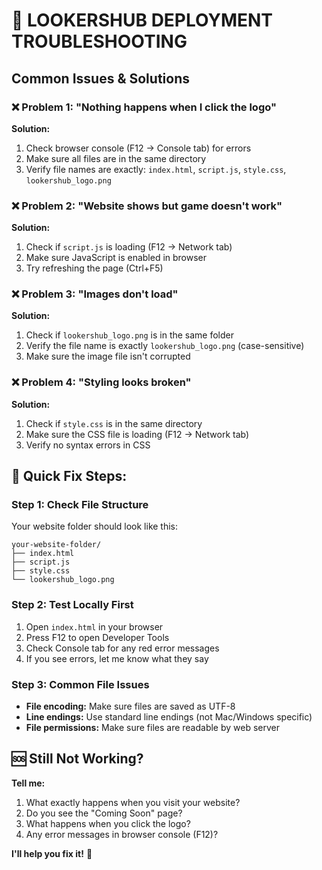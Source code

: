 # 🚨 LOOKERSHUB DEPLOYMENT TROUBLESHOOTING

## Common Issues & Solutions

### ❌ Problem 1: "Nothing happens when I click the logo"
**Solution:**
1. Check browser console (F12 → Console tab) for errors
2. Make sure all files are in the same directory
3. Verify file names are exactly: `index.html`, `script.js`, `style.css`, `lookershub_logo.png`

### ❌ Problem 2: "Website shows but game doesn't work"
**Solution:**
1. Check if `script.js` is loading (F12 → Network tab)
2. Make sure JavaScript is enabled in browser
3. Try refreshing the page (Ctrl+F5)

### ❌ Problem 3: "Images don't load"
**Solution:**
1. Check if `lookershub_logo.png` is in the same folder
2. Verify the file name is exactly `lookershub_logo.png` (case-sensitive)
3. Make sure the image file isn't corrupted

### ❌ Problem 4: "Styling looks broken"
**Solution:**
1. Check if `style.css` is in the same directory
2. Make sure the CSS file is loading (F12 → Network tab)
3. Verify no syntax errors in CSS

## 🔧 Quick Fix Steps:

### Step 1: Check File Structure
Your website folder should look like this:
```
your-website-folder/
├── index.html
├── script.js
├── style.css
└── lookershub_logo.png
```

### Step 2: Test Locally First
1. Open `index.html` in your browser
2. Press F12 to open Developer Tools
3. Check Console tab for any red error messages
4. If you see errors, let me know what they say

### Step 3: Common File Issues
- **File encoding:** Make sure files are saved as UTF-8
- **Line endings:** Use standard line endings (not Mac/Windows specific)
- **File permissions:** Make sure files are readable by web server

## 🆘 Still Not Working?

**Tell me:**
1. What exactly happens when you visit your website?
2. Do you see the "Coming Soon" page?
3. What happens when you click the logo?
4. Any error messages in browser console (F12)?

**I'll help you fix it!** 🚀

